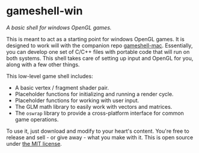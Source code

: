 # gameshell-win

*A basic shell for windows OpenGL games.*

This is meant to act as a starting point for windows OpenGL games.
It is designed to work will with the 
companion repo [gameshell-mac](https://github.com/tylerneylon/gameshell-mac).
Essentially, you can develop one set of C/C++ files with portable code
that will run on both systems. This shell takes care of setting up input and OpenGL
for you, along with a few other things.

This low-level game shell includes:

* A basic vertex / fragment shader pair.
* Placeholder functions for initializing and running a render cycle.
* Placeholder functions for working with user input.
* The GLM math library to easily work with vectors and matrices.
* The `oswrap` library to provide a cross-platform interface for common game operations.

To use it, just download and modify to your heart's content. You're
free to release and sell - or give away - what you make with it.
This is open source under [the MIT license](http://opensource.org/licenses/MIT).
